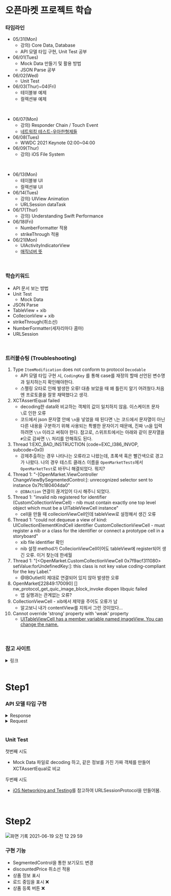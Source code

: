 # 오픈마켓 프로젝트 학습

### 타임라인

- 05/31(Mon)
  - 강의) Core Data, Database
  - API 모델 타입 구현, Unit Test 공부
- 06/01(Tues)
  - Mock Data 만들기 및 활용 방법
  - JSON Parse 공부
- 06/02(Wed)
  - Unit Test
- 06/03(Thur)~04(Fri)
  - 테이블뷰 예제
  - 컬렉션뷰 예제
<br>

- 06/07(Mon)
  - 강의) Responder Chain / Touch Event
  - [네트워킹 테스트-우아한형제들](https://woowabros.github.io/swift/2020/12/20/ios-networking-and-testing.html)
- 06/08(Tues)
  - WWDC 2021 Keynote 02:00~04:00
- 06/09(Thur)
  - 강의) iOS File System

<br>

- 06/13(Mon)
  - 테이블뷰 UI
  - 컬렉션뷰 UI
- 06/14(Tues)
  - 강의) UIView Animation
  - URLSession dataTask
- 06/17(Thur)
  - 강의) Understanding Swift Performance
- 06/18(Fri)
  - NumberFormatter 적용
  - strikeThrough 적용
- 06/21(Mon)
  - UIActivityIndicatorView 
  - [매직넘버 뜻](https://namu.wiki/w/%EB%A7%A4%EC%A7%81%EB%84%98%EB%B2%84)
  
<br>

### 학습키워드
- API 문서 보는 방법
- Unit Test
  - Mock Data
- JSON Parse
- TableView + xib
- CollecionView + xib
- strikeThrough(취소선)
- NumberFormatter(세자리마다 콤마)
- URLSession

<br>

### 트러블슈팅 (Troubleshooting)
1. Type `ItemModification` does not conform to protocol `Decodable`
    - API 모델 타입 구현 시, `CodingKey` 를 통해 case를 재정의 할때 선언된 변수명과 일치하는지 확인해야한다.
    - 스펠링 오타로 인해 발생한 오류! 대충 보았을 때 왜 틀린지 알기 어려웠다.처음엔 프로토콜을 잘못 채택했다고 생각.
2. XCTAssertEqual failed
    - decoding한 data와 비교하는 객체의 값이 일치하지 않음. 이스케이프 문자 `\`로 인한 오류
    - 코드에서 json 문자열 안에 `\n`을 넣었을 때 된다면 `\`는 코드에서 문자열이 아닌 다른 내용을 구분하기 위해 사용되는 특별한 문자이기 때문에, 진짜 `\n`을 입력하려면 `\\n` 이라고 써줘야 한다. 참고로, 스위프트에서는 아래와 같이 문자열을 `#`으로 감싸면 `\\` 처리를 안해줘도 된다.
3. Thread 1:EXC_BAD_INSTRUCTION (code=EXC_I386_INVOP, subcode=0x0)
    - 강제추출하는 경우 나타나는 오류라고 나왔는데, 초록색 혹은 빨간색으로 경고가 나왔다. 나의 경우 테스트 클래스 이름을 `OpenMarketTests`에서 `OpenMarketTest`로 바꾸니 해결되었다. 뭐지?
4. Thread 1: "-[OpenMarket.ViewController ChangeViewBySegmentedControl:]: unrecognized selector sent to instance 0x7fc180404da0"
    - `@IBAction` 연결이 끊겨있어 다시 해주니 되었다.
5. Thread 1: "invalid nib registered for identifier (CustomCollectionViewCell) - nib must contain exactly one top level object which must be a UITableViewCell instance"
    - cell을 만들 때 collecionViewCell인데 tableView로 설정해서 생긴 오류
6. Thread 1: "could not dequeue a view of kind: UICollectionElementKindCell  identifier CustomCollectionViewCell - must register a nib or a class for the identifier or connect a prototype cell in a storyboard"
    - xib file identifier 확인
    - nib 설정 method가 CollecionViewCell이어도 tableView에 register되어 생긴 오류. 이거 찾는데 한세월
7. Thread 1: "[<OpenMarket.CustomCollectionViewCell 0x7f9acf311080> setValue:forUndefinedKey:]: this class is not key value coding-compliant for the key Label."
    - @IBOutlet이 제대로 연결되어 있지 않아 발생한 오류
8. OpenMarket[22849:170090] [] nw_protocol_get_quic_image_block_invoke dlopen libquic failed
    -  앱 실행과는 관계없는 오류?
9. CollectionViewCell - xib에서 제약을 주어도 오류가 남
    - 알고보니 내가 contentView를 지워서 그런 것이었다...
10. Cannot override 'strong' property with 'weak' property
    - [UITableViewCell has a member variable named imageView. You can change the name.](https://ddcode.net/2019/04/16/cannot-override-strong-property-with-weak-property/)
<br>

### 참고 사이트

<details>
<summary> 링크 </summary>
<div markdown="1">

<br>

Mock Data
- [[블로그] [TIL] 27. Mock Data - leeeeunz](https://velog.io/@leeeeunz/Project-2.-Mock-Data)
- [[블로그] Swift의 강력한 mock 객체 만들기 - Jon Reid](https://academy.realm.io/kr/posts/making-mock-objects-more-useful-try-swift-2017/)
- [ObjGen - Mock Data 만드는 사이트](https://beta5.objgen.com/json/local/design)
- [Mockaroo - Mock Data 만드는 사이트](https://www.mockaroo.com/)
- [databasetestdata - Mock Data 만드는 사이트](https://www.databasetestdata.com/)

Unit Test
- [[블로그] UnitTest의 사용법 - Zedd](https://zeddios.tistory.com/48)
- [[위키백과] 유닛테스트](https://ko.wikipedia.org/wiki/%EC%9C%A0%EB%8B%9B_%ED%85%8C%EC%8A%A4%ED%8A%B8)
- [[developer.apple] xctest](https://developer.apple.com/documentation/xctest/xctest)
- [[블로그] [iOS] Custom Mock Network Request - 민소네](http://minsone.github.io/ios/mac/ios-mock-network-request)
- [[블로그] iOS Networking and Testing - 우아한형제들](https://woowabros.github.io/swift/2020/12/20/ios-networking-and-testing.html)
  
JSON, Codable(Encodable, Decodable)
- [Swift ) 왕초보를 위한 Codable / JSON Encoding and Decoding - Zedd](https://zeddios.tistory.com/373)
- [왕초보를 위한 JSON Parsing - 1 (JSON이란?) - Zedd](https://zeddios.tistory.com/90)
- [[블로그] 이스케이프 문자의 JSON Parse 오류에 대해 알아봅니다.](https://falsy.me/%EC%9D%B4%EC%8A%A4%EC%BC%80%EC%9D%B4%ED%94%84-%EB%AC%B8%EC%9E%90%EC%9D%98-json-parse-%EC%98%A4%EB%A5%98%EC%97%90-%EB%8C%80%ED%95%B4-%EC%95%8C%EC%95%84%EB%B4%85%EB%8B%88%EB%8B%A4/)
  
URLSession
- [[공식 프로그래밍 가이드] URL Loading System](https://developer.apple.com/documentation/foundation/url_loading_system)
- [[레퍼런스] URLSession](https://developer.apple.com/documentation/foundation/urlsession)
- [[웹사이트] Postman](https://www.postman.com/)
- [[레퍼런스] HTTP Request Methods](https://developer.mozilla.org/ko/docs/Web/HTTP/Methods)

CollectionView
- [[유투브] 취준생을 위한 아이폰 앱개발 콜렉션뷰 콤포지셔널 레이아웃 fundamental Tutorial (2020) ios collectionView compositional layout](https://www.youtube.com/watch?v=kJMIx0GWYIw&t=398s)
  
NumberFormatter
- [[블로그] iOS에서 세 자리수 마다 콤마(,) 넣기 - 까칠코더](https://kka7.tistory.com/44)
  
strikeThrough
- ([[블로그] [iOS - swift] String에 strikeThrough 적용 (AttributedString)](https://ios-development.tistory.com/238))
  
UIActivityIndicatorView
- [[developer.apple - UIActivityIndicatorView]](https://developer.apple.com/documentation/uikit/uiactivityindicatorview)
- [[블로그]Activity Indicator iOS Tutorial](https://www.ioscreator.com/tutorials/activity-indicator-ios-tutorial-)
- [[블로그] iOS ) NavigationBar - Zedd](https://zeddios.tistory.com/574)
  
</div>
</details>


<br>

# Step1

    
### API 모델 타입 구현

<details>
<summary>Response</summary>
<div markdown="1">

<br>

- ItemPage
  
```swift
struct ItemPage: Decodable {
    var page: Int
    var items: [ItemShortInfo]
}

struct ItemShortInfo: Decodable {
    var id: Int
    var title: String
    var price: Int
    var currency: String
    var stock: Int
    var discountedPrice: Int?
    var thumbnails: [String]
    var registrationDate: Int
    
    private enum CodingKeys: String, CodingKey {
        case id, title, price, currency, stock, thumbnails
        case discountedPrice = "discounted_price"
        case registrationDate = "registration_date"
    }
}
```
  
- ItemDetail
  

```swift
struct ItemDetail: Decodable {
    var id: Int
    var title: String
    var descriptions: String
    var price: Int
    var currency: String
    var stock: Int
    var discountedPrice: Int?
    var thumbnails: [String]
    var images: [String]
    var registrationDate: Int

    private enum CodingKeys: String, CodingKey {
        case id, title, descriptions, price, currency, stock, thumbnails, images
        case discountedPrice = "discounted_price"
        case registrationDate = "registration_date"
    }
}
```

</div>
</details>






<details>
<summary>Request</summary>
<div markdown="1">    
  
  <br>
  
- ItemRegistraion

```swift
struct ItemRegistration {
    var title: String
    var descriptions: String
    var price: Int
    var currency: String
    var stock: Int
    var discountedPrice: Int?
    var images: [String]
    var password: String
    
    private enum CodingKeys: String, CodingKey {
        case title, descriptions, price, currency, stock, images, password
        case discountedPrice = "discounted_price"
    }
}
```

- ItemModification
  
```swift
struct ItemModification {
    var title: String?
    var descriptions: String?
    var price: Int?
    var currency: String?
    var stock: Int?
    var discountedPrice: Int?
    var images: [String]?
    var password: String
    
    private enum CodingKeys: String, CodingKey {
        case title, descriptions, price, currency, stock, images, password
        case discountedPrice = "discounted_price"
    }
}
```
  
</div>
</details>

<br>

### Unit Test
첫번째 시도
- Mock Data 파일로 decoding 하고, 같은 정보를 가진 가짜 객체를 만들어 XCTAssertEqual로 비교   

두번째 시도
- [iOS Networking and Testing](https://woowabros.github.io/swift/2020/12/20/ios-networking-and-testing.html)를 참고하여 URLSessionProtocol을 만들어봄.

<br>

# Step2
![화면 기록 2021-06-19 오전 12 29 59](https://user-images.githubusercontent.com/65153742/122584973-ee33aa80-d095-11eb-8eb2-57d08c8fb06b.gif)
### 구현 기능
- SegmentedControl을 통한 보기모드 변경
- discountedPrice 취소선 적용
- 상품 정보 표시
- 로드 중임을 표시 ❌
- 상품 등록 버튼 ❌
